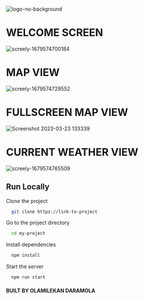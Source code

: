 ![logo-no-background](https://user-images.githubusercontent.com/45468437/227206691-fe388078-efce-41f9-acef-e1e71e229d70.png)

# WELCOME SCREEN
![screely-1679574700184](https://user-images.githubusercontent.com/45468437/227206910-09378e7e-c313-463a-a855-4e1de6dd4ff7.png)


# MAP VIEW
![screely-1679574729552](https://user-images.githubusercontent.com/45468437/227206853-09fd7d0c-c7cd-491f-9afd-4c42a1332ed4.png)

# FULLSCREEN MAP VIEW
![Screenshot 2023-03-23 133339](https://user-images.githubusercontent.com/45468437/227207227-6be7ca18-1b4a-493d-ad94-87965e28e0c9.jpg)

# CURRENT WEATHER VIEW
![screely-1679574765509](https://user-images.githubusercontent.com/45468437/227207407-f31a3d36-d3de-4316-8e15-e0476284d6fb.png)


## Run Locally

Clone the project

```bash
  git clone https://link-to-project
```

Go to the project directory

```bash
  cd my-project
```

Install dependencies

```bash
  npm install
```

Start the server

```bash
  npm run start
```

#### BUILT BY OLAMILEKAN DARAMOLA
